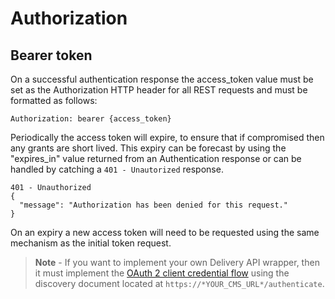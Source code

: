 # Authorization

## Bearer token

On a successful authentication response the access_token value must be set as the Authorization HTTP header for all REST requests and must be formatted as follows:

```http
Authorization: bearer {access_token}
```

Periodically the access token will expire, to ensure that if compromised then any grants are short lived. This expiry can be forecast by using the "expires_in" value returned from an Authentication response or can be handled by catching a `401 - Unautorized` response.

```http
401 - Unauthorized
{
  "message": "Authorization has been denied for this request."
}
```

On an expiry a new access token will need to be requested using the same mechanism as the initial token request.

> **Note**  - If you want to implement your own Delivery API wrapper, then it must implement the [OAuth 2 client credential flow](https://tools.ietf.org/html/rfc6749#section-4.4) using the discovery document located at `https://*YOUR_CMS_URL*/authenticate`.